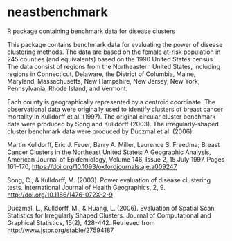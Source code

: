 # neastbenchmark
R package containing benchmark data for disease clusters

This package contains benchmark data for evaluating the power of disease clustering methods.  The data are based on the female at-risk population in 245 counties (and equivalents) based on the 1990 United States census.  The data consist of regions from the Northeastern United States, including regions in Connecticut, Delaware, the District of Columbia, Maine, Maryland, Massachusetts, New Hampshire, New Jersey, New York, Pennsylvania, Rhode Island, and Vermont.

Each county is geographically represented by a centroid coordinate.  The observational data were originally used to identify clusters of breast cancer mortality in Kulldorff et al. (1997).  The original circular cluster benchmark data were produced by Song and Kulldorff (2003).  The irregularly-shaped cluster benchmark data were produced by Duczmal et al. (2006).  

Martin Kulldorff, Eric J. Feuer, Barry A. Miller, Laurence S. Freedma; Breast Cancer Clusters in the Northeast United States: A Geographic Analysis, American Journal of Epidemiology, Volume 146, Issue 2, 15 July 1997, Pages 161–170, https://doi.org/10.1093/oxfordjournals.aje.a009247

Song, C., & Kulldorff, M. (2003). Power evaluation of disease clustering tests. International Journal of Health Geographics, 2, 9. http://doi.org/10.1186/1476-072X-2-9

Duczmal, L., Kulldorff, M., & Huang, L. (2006). Evaluation of Spatial Scan Statistics for Irregularly Shaped Clusters. Journal of Computational and Graphical Statistics, 15(2), 428-442. Retrieved from http://www.jstor.org/stable/27594187

